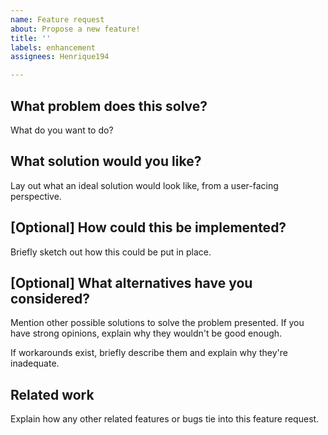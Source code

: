 ```yaml
---
name: Feature request
about: Propose a new feature!
title: ''
labels: enhancement
assignees: Henrique194

---
```


## What problem does this solve?

What do you want to do?

## What solution would you like?

Lay out what an ideal solution would look like, from a user-facing perspective.

## [Optional] How could this be implemented?

Briefly sketch out how this could be put in place.

## [Optional] What alternatives have you considered?

Mention other possible solutions to solve the problem presented. If you have strong opinions, explain why they wouldn't be good enough.

If workarounds exist, briefly describe them and explain why they're inadequate.

## Related work

Explain how any other related features or bugs tie into this feature request.
